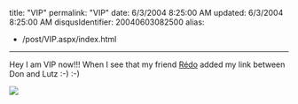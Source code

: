 title: "VIP"
permalink: "VIP"
date: 6/3/2004 8:25:00 AM
updated: 6/3/2004 8:25:00 AM
disqusIdentifier: 20040603082500
alias:
 - /post/VIP.aspx/index.html
---
Hey I am VIP now!!! When I see that my friend [Rédo](http://blog.developpeur.org/redo) added my link between Don and Lutz :-) :-)

![](http://perso.wanadoo.fr/laurent.kempe/images/redo.png)
